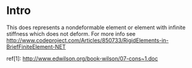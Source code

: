 ﻿# Intro
This does represents a nondeformable element or element with infinite stiffness which does not deform.
For more info see http://www.codeproject.com/Articles/850733/RigidElements-in-BriefFiniteElement-NET


ref[1]: http://www.edwilson.org/book-wilson/07-cons~1.doc